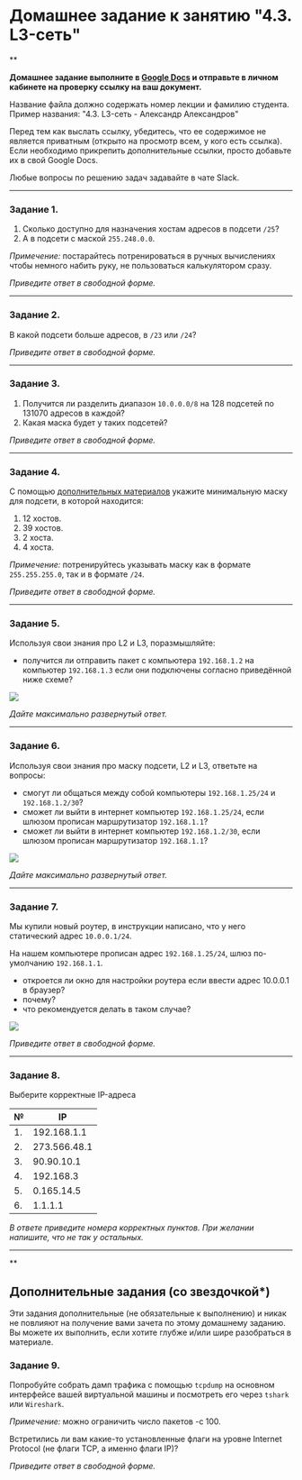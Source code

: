 # Домашнее задание к занятию "4.3. L3-сеть"

**

**Домашнее задание выполните в [Google Docs](https://docs.google.com/) и отправьте в личном кабинете на проверку ссылку на ваш документ.** 

Название файла должно содержать номер лекции и фамилию студента. Пример названия: "4.3. L3-сеть - Александр Александров"

Перед тем как выслать ссылку, убедитесь, что ее содержимое не является приватным (открыто на просмотр всем, у кого есть ссылка). Если необходимо прикрепить дополнительные ссылки, просто добавьте их в свой Google Docs.

Любые вопросы по решению задач задавайте в чате Slack.

---

### Задание 1. 

1. Сколько доступно для назначения хостам адресов в подсети `/25`?
2. А в подсети с маской `255.248.0.0`. 

_Примечение:_ постарайтесь потренироваться в ручных вычислениях чтобы немного набить руку, не пользоваться калькулятором сразу.

*Приведите ответ в свободной форме.*

---

### Задание 2. 

В какой подсети больше адресов, в `/23` или `/24`?

*Приведите ответ в свободной форме.*

---

### Задание 3. 

1. Получится ли разделить диапазон `10.0.0.0/8` на 128 подсетей по 131070 адресов в каждой?
2. Какая маска будет у таких подсетей?

*Приведите ответ в свободной форме.*

---

### Задание 4. 

С помощью [дополнительных материалов](https://habr.com/ru/post/314484/) укажите минимальную маску для подсети, в которой находится:

1. 12 хостов.
2. 39 хостов.
3. 2 хоста.
4. 4 хоста.

_Примечение:_ потренируйтесь указывать маску как в формате `255.255.255.0`, так и в формате `/24`.

*Приведите ответ в свободной форме.*

---

### Задание 5. 

Используя свои знания про L2 и L3, поразмышляйте:

 - получится ли отправить пакет с компьютера `192.168.1.2` на компьютер `192.168.1.3` если они подключены согласно приведённой ниже схеме?

![](https://i.imgur.com/fOE0vdh.png)

*Дайте максимально развернутый ответ.*

---

### Задание 6. 

Используя свои знания про маску подсети, L2 и L3, ответьте на вопросы:

- смогут ли общаться между собой компьютеры `192.168.1.25/24` и `192.168.1.2/30`?
- сможет ли выйти в интернет компьютер `192.168.1.25/24`, если шлюзом прописан маршрутизатор `192.168.1.1`?
- сможет ли выйти в интернет компьютер `192.168.1.2/30`, если шлюзом прописан маршрутизатор `192.168.1.1`?

![](https://i.imgur.com/fVos5Ec.png)

*Дайте максимально развернутый ответ.*

---

### Задание 7. 

Мы купили новый роутер, в инструкции написано, что у него статический адрес `10.0.0.1/24`.

На нашем компьютере прописан адрес `192.168.1.25/24`, шлюз по-умолчанию `192.168.1.1`.

- откроется ли окно для настройки роутера если ввести адрес 10.0.0.1 в браузер?
- почему?
- что рекомендуется делать в таком случае?

![](https://i.imgur.com/gjYxT7g.png)

*Приведите ответ в свободной форме.*

---

### Задание 8. 

Выберите корректные IP-адреса


| № | IP |
| -------- | -------- |
| 1. | 192.168.1.1 |
| 2. | 273.566.48.1 |
| 3. | 90.90.10.1 |
| 4. | 192.168.3 |
| 5. | 0.165.14.5 |
| 6. | 1.1.1.1 |


*В ответе приведите номера корректных пунктов. При желании напишите, что не так у остальных.*

---


**

## Дополнительные задания (со звездочкой*)
Эти задания дополнительные (не обязательные к выполнению) и никак не повлияют на получение вами зачета по этому домашнему заданию. Вы можете их выполнить, если хотите глубже и/или шире разобраться в материале.

### Задание 9. 

Попробуйте собрать дамп трафика с помощью `tcpdump` на основном интерфейсе вашей виртуальной машины и посмотреть его через `tshark` или `Wireshark`.

_Примечение:_ можно ограничить число пакетов -c 100.

Встретились ли вам какие-то установленные флаги на уровне Internet Protocol (не флаги TCP, а именно флаги IP)? 

*Приведите ответ в свободной форме.*
